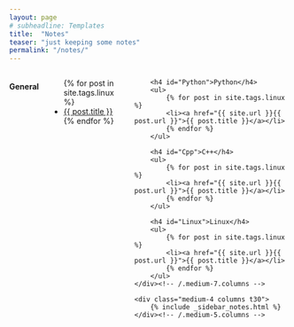 ```yaml
---
layout: page
# subheadline: Templates
title:  "Notes"
teaser: "just keeping some notes"
permalink: "/notes/"
---
```


<div class="row">
	<div class="medium-8 columns t30">
		<h4 id="General">General</h4>
        <ul>
            {% for post in site.tags.linux %}
            <li><a href="{{ site.url }}{{ post.url }}">{{ post.title }}</a></li>
            {% endfor %}
        </ul>

        <h4 id="Python">Python</h4>
        <ul>
            {% for post in site.tags.linux %}
            <li><a href="{{ site.url }}{{ post.url }}">{{ post.title }}</a></li>
            {% endfor %}
        </ul>

        <h4 id="Cpp">C++</h4>
        <ul>
            {% for post in site.tags.linux %}
            <li><a href="{{ site.url }}{{ post.url }}">{{ post.title }}</a></li>
            {% endfor %}
        </ul>

        <h4 id="Linux">Linux</h4>
        <ul>
            {% for post in site.tags.linux %}
            <li><a href="{{ site.url }}{{ post.url }}">{{ post.title }}</a></li>
            {% endfor %}
        </ul>
	</div><!-- /.medium-7.columns -->

	<div class="medium-4 columns t30">
		{% include _sidebar_notes.html %}
	</div><!-- /.medium-5.columns -->
</div><!-- /.row -->
